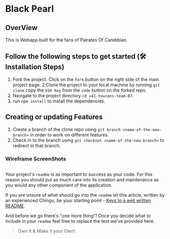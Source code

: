 # Black Pearl

## OverView
This is Webapp built for the fans of Pairates Of Carebbian.

## Follow the following steps to get started (🛠️ Installation Steps)
1. Fork the project.
Click on the `fork` button on the right side of the main project page.
2.Clone the project to your local machine by running `git clone` copy the `SSH Key` from the `code` button on the forked repo.
3. Navigate to the project directory `cd v41-toucans-team-07`.
4. run `npm install` to install the dependencies.



## Creating or updating Features
1. Create a branch of the clone repo using `git branch <name-of-the-new-branch>` in order to work on different features.
2. Check in to the branch using `git checkout <name-of-the-new-branch>` to redirect in that branch.
 



### Wireframe ScreenShots

![]()




Your project's `readme` is as important to success as your code. For 
this reason you should put as much care into its creation and maintenance
as you would any other component of the application.

If you are unsure of what should go into the `readme` let this article,
written by an experienced Chingu, be your starting point - 
[Keys to a well written README](https://tinyurl.com/yk3wubft).

And before we go there's "one more thing"! Once you decide what to include
in your `readme` feel free to replace the text we've provided here.

> Own it & Make it your Own!
